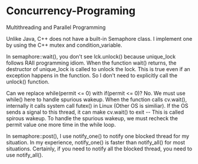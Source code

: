 # Concurrency-Programing
Multithreading and Parallel Programming

Unlike Java, C++ does not have a built-in Semaphore class.  I implement one by using the C++ mutex and condition_variable. 

In semaphore::wait(), you don't see lck.unlock() because unique_lock follows RAII programming idiom.  When the function wait() returns, the destructor of unique_lock is called to unlock the lock.  This is true even if an exception happens in the function.  So I don't need to explicitly call the unlock() function.

Can we replace while(permit <= 0) with if(permit <= 0)?  No. We must use while() here to handle spurious wakeup.  When the function calls cv.wait(), internally it calls system call futex() in Linux (Other OS is similiar).  If the OS sends a signal to this thread, it can make cv.wait() to exit -- This is called spirous wakeup.  To handle the spurious wakeup, we must recheck the permit value one more time in the while loop. 

In semaphore::post(), I use notify_one() to notify one blocked thread for my situation.  In my experience, notify_one() is faster than notify_all() for most situations.  Certainly, if you need to notify all the blocked thread, you need to use notify_all().

